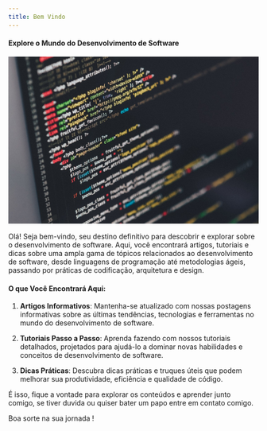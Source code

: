```yaml
---
title: Bem Vindo
---
```

#### Explore o Mundo do Desenvolvimento de Software

![Desenvolvimento de Software](./images/img1.jpg)

Olá! Seja bem-vindo, seu destino definitivo para descobrir e explorar sobre o desenvolvimento de software. Aqui, você encontrará artigos, tutoriais e dicas sobre uma ampla gama de tópicos relacionados ao desenvolvimento de software, desde linguagens de programação até metodologias ágeis, passando por práticas de codificação, arquitetura e design.

#### O que Você Encontrará Aqui:

1. **Artigos Informativos**: Mantenha-se atualizado com nossas postagens informativas sobre as últimas tendências, tecnologias e ferramentas no mundo do desenvolvimento de software.

2. **Tutoriais Passo a Passo**: Aprenda fazendo com nossos tutoriais detalhados, projetados para ajudá-lo a dominar novas habilidades e conceitos de desenvolvimento de software.

3. **Dicas Práticas**: Descubra dicas práticas e truques úteis que podem melhorar sua produtividade, eficiência e qualidade de código.

É isso, fique a vontade para explorar os conteúdos e aprender junto comigo, se tiver duvida ou quiser bater um papo entre em contato comigo. 

Boa sorte na sua jornada !